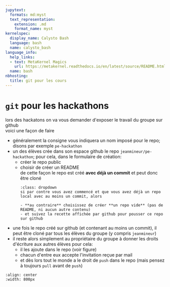 ```yaml
---
jupytext:
  formats: md:myst
  text_representation:
    extension: .md
    format_name: myst
kernelspec:
  display_name: Calysto Bash
  language: bash
  name: calysto_bash
language_info:
  help_links:
  - text: MetaKernel Magics
    url: https://metakernel.readthedocs.io/en/latest/source/README.html
  name: bash
nbhosting:
  title: git pour les cours
---
```


# `git` pour les hackathons

lors des hackatons on va vous demander d'exposer le travail du groupe sur github  
voici une façon de faire

- généralement la consigne vous indiquera un nom imposé pour le repo; disons par exemple `pe-hackathon`
- un des élèves crée dans son espace github le repo `jeanmineur/pe-hackathon`; pour cela, dans le formulaire de création:
  - créer le repo public
  - choisir de créer un README  
    de cette façon le repo est créé **avec déjà un commit** et peut donc être cloné  
    ```{admonition} vous avez déjà commencé ?
    :class: dropdown
    si par contre vous avez commencé et que vous avez déjà un repo local avec au moins un commit, alors

    - **au contraire** choisissez de créer **un repo vide** (pas de README, ni aucun autre contenu)
    - et suivez la recette affichée par github pour pousser ce repo sur github
    ```
- une fois le repo créé sur github (et contenant au moins un commit), il peut être cloné par tous les élèves du groupe (y compris `jeanmineur`)
- il reste alors simplement au propriétaire du groupe à donner les droits d'écriture aux autres élèves
  pour cela:
  - il les ajoute dans le repo (voir figure)
  - chacun d'entre eux accepte l'invitation reçue par mail
  - et dès lors tout le monde a le droit de `push` dans le repo (mais pensez à toujours `pull` avant de `push`)

```{image} media/github-invite-people.png
:align: center
:width: 800px
```
